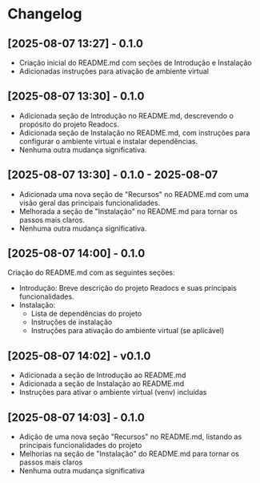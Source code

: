 # Changelog

## [2025-08-07 13:27] - 0.1.0
- Criação inicial do README.md com seções de Introdução e Instalação
- Adicionadas instruções para ativação de ambiente virtual

## [2025-08-07 13:30] - 0.1.0
- Adicionada seção de Introdução no README.md, descrevendo o propósito do projeto Readocs.
- Adicionada seção de Instalação no README.md, com instruções para configurar o ambiente virtual e instalar dependências.
- Nenhuma outra mudança significativa.

## [2025-08-07 13:30] - 0.1.0 - 2025-08-07
- Adicionada uma nova seção de "Recursos" no README.md com uma visão geral das principais funcionalidades.
- Melhorada a seção de "Instalação" no README.md para tornar os passos mais claros.
- Nenhuma outra mudança significativa.

## [2025-08-07 14:00] - 0.1.0
Criação do README.md com as seguintes seções:
- Introdução: Breve descrição do projeto Readocs e suas principais funcionalidades.
- Instalação:
  - Lista de dependências do projeto
  - Instruções de instalação
  - Instruções para ativação do ambiente virtual (se aplicável)

## [2025-08-07 14:02] - v0.1.0
- Adicionada a seção de Introdução ao README.md
- Adicionada a seção de Instalação ao README.md
- Instruções para ativar o ambiente virtual (venv) incluídas

## [2025-08-07 14:03] - 0.1.0
- Adição de uma nova seção "Recursos" no README.md, listando as principais funcionalidades do projeto
- Melhorias na seção de "Instalação" do README.md para tornar os passos mais claros
- Nenhuma outra mudança significativa


